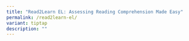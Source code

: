 ```yaml
---
title: "Read2Learn EL: Assessing Reading Comprehension Made Easy"
permalink: /read2learn-el/
variant: tiptap
description: ""
---
```

